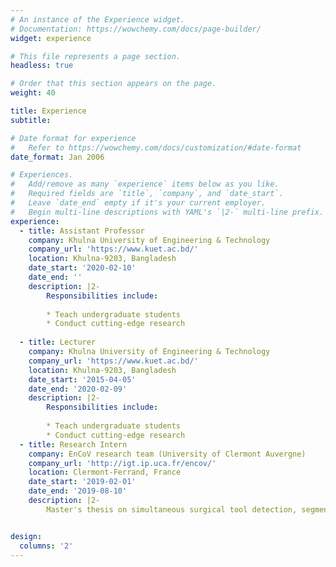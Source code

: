 ```yaml
---
# An instance of the Experience widget.
# Documentation: https://wowchemy.com/docs/page-builder/
widget: experience

# This file represents a page section.
headless: true

# Order that this section appears on the page.
weight: 40

title: Experience
subtitle:

# Date format for experience
#   Refer to https://wowchemy.com/docs/customization/#date-format
date_format: Jan 2006

# Experiences.
#   Add/remove as many `experience` items below as you like.
#   Required fields are `title`, `company`, and `date_start`.
#   Leave `date_end` empty if it's your current employer.
#   Begin multi-line descriptions with YAML's `|2-` multi-line prefix.
experience:
  - title: Assistant Professor
    company: Khulna University of Engineering & Technology
    company_url: 'https://www.kuet.ac.bd/'
    location: Khulna-9203, Bangladesh
    date_start: '2020-02-10'
    date_end: ''
    description: |2-
        Responsibilities include:
        
        * Teach undergraduate students
        * Conduct cutting-edge research
        
  - title: Lecturer
    company: Khulna University of Engineering & Technology
    company_url: 'https://www.kuet.ac.bd/'
    location: Khulna-9203, Bangladesh
    date_start: '2015-04-05'
    date_end: '2020-02-09'
    description: |2-
        Responsibilities include:
        
        * Teach undergraduate students
        * Conduct cutting-edge research
  - title: Research Intern
    company: EnCoV research team (University of Clermont Auvergne)
    company_url: 'http://igt.ip.uca.fr/encov/'
    location: Clermont-Ferrand, France
    date_start: '2019-02-01'
    date_end: '2019-08-10'
    description: |2-        
        Master's thesis on simultaneous surgical tool detection, segmentation, and 3D tool's pose estimation employing AI and algebraic geometry. 


design:
  columns: '2'
---
```

